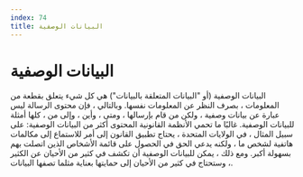 ```yaml
---
index: 74
title: البيانات الوصفية
---
```

# البيانات الوصفية

البيانات الوصفية (أو "البيانات المتعلقة بالبيانات") هي كل شيء يتعلق بقطعة من المعلومات ، بصرف النظر عن المعلومات نفسها. وبالتالي ، فإن محتوى الرسالة ليس عبارة عن بيانات وصفية ، ولكن من قام بإرسالها ، ومتى ، وأين ، وإلى من ، كلها أمثلة للبيانات الوصفية. غالبًا ما تحمي الأنظمة القانونية المحتوى أكثر من البيانات الوصفية: على سبيل المثال ، في الولايات المتحدة ، يحتاج تطبيق القانون إلى أمر للاستماع إلى مكالمات هاتفية لشخص ما ، ولكنه يدعي الحق في الحصول على قائمة الأشخاص الذين اتصلت بهم بسهولة أكبر. ومع ذلك ، يمكن للبيانات الوصفية أن تكشف في كثير من الأحيان عن الكثير ، وستحتاج في كثير من الأحيان إلى حمايتها بعناية مثلما تصفها البيانات.